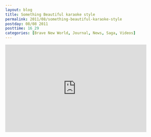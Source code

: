 ```yaml
---
layout: blog
title: Something Beautiful karaoke style
permalink: 2011/08/something-beautiful-karaoke-style
postday: 08/08 2011
posttime: 16_29
categories: [Brave New World, Journal, News, Saga, Videos]
---
```


<iframe src="http://www.youtube.com/embed/73J1U3_HAaI?rel=0" frameborder="0" width="450" height="280"></iframe>
